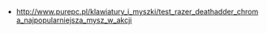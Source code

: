 - http://www.purepc.pl/klawiatury_i_myszki/test_razer_deathadder_chroma_najpopularniejsza_mysz_w_akcji

